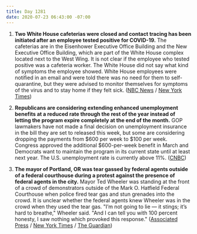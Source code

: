 ```yaml
---
title: Day 1281
date: 2020-07-23 06:43:00 -07:00
---
```


1. **Two White House cafeterias were closed and contact tracing has been initiated after an employee tested positive for COVID-19.** The cafeterias are in the Eisenhower Executive Office Building and the New Executive Office Building, which are part of the White House complex located next to the West Wing. It is not clear if the employee who tested positive was a cafeteria worker. The White House did not say what kind of symptoms the employee showed. White House employees were notified in an email and were told there was no need for them to self-quarantine, but they were advised to monitor themselves for symptoms of the virus and to stay home if they felt sick. ([NBC News](https://www.nbcnews.com/politics/white-house/white-house-executive-office-cafeteria-closed-after-positive-coronavirus-test-n1234662) / [New York Times](https://www.nytimes.com/2020/07/22/us/politics/white-house-employee-covid-19.html))

2. **Republicans are considering extending enhanced unemployment benefits at a reduced rate through the rest of the year instead of letting the program expire completely at the end of the month.** GOP lawmakers have not made a final decision on unemployment insurance in the bill they are set to released this week, but some are considering dropping the payments from $600 per week to $100 per week. Congress approved the additional $600-per-week benefit in March and Democrats want to maintain the program in its current state until at least next year. The U.S. unemployment rate is currently above 11%. ([CNBC](https://www.cnbc.com/2020/07/22/coronavirus-stimulus-republicans-consider-unemployment-insurance-extension.html))

3. **The mayor of Portland, OR was tear gassed by federal agents outside of a federal courthouse during a protest against the presence of federal agents in the city.** Mayor Ted Wheeler was standing at the front of a crowd of demonstrators outside of the Mark O. Hatfield Federal Courthouse when police fired tear gas and stun grenades into the crowd. It is unclear whether the federal agents knew Wheeler was in the crowd when they used the tear gas. "I’m not going to lie — it stings; it’s hard to breathe," Wheeler said. "And I can tell you with 100 percent honesty, I saw nothing which provoked this response." ([Associated Press](https://apnews.com/edd4ebdd7a245e568da69db38aea04db) / [New York Times](https://www.nytimes.com/2020/07/23/us/portland-protest-tear-gas-mayor.html) / [The Guardian](https://www.theguardian.com/us-news/2020/jul/23/donald-trump-portland-oregon-mayor-ted-wheeler-teargas-federal-agents))